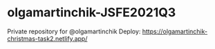 # olgamartinchik-JSFE2021Q3
Private repository for @olgamartinchik
Deploy: https://olgamartinchik-christmas-task2.netlify.app/
